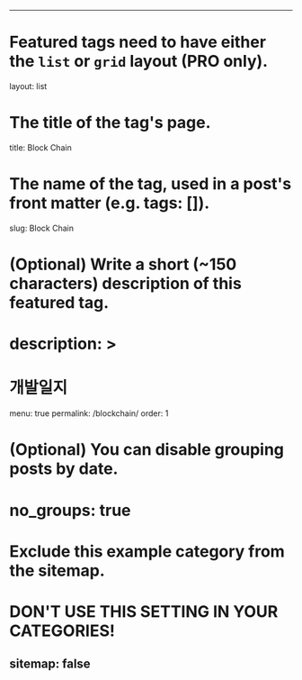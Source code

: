 ---

# Featured tags need to have either the `list` or `grid` layout (PRO only).
layout: list

# The title of the tag's page.
title: Block Chain

# The name of the tag, used in a post's front matter (e.g. tags: [<slug>]).
slug: Block Chain

# (Optional) Write a short (~150 characters) description of this featured tag.
# description: >
#     개발일지

menu: true
permalink: /blockchain/
order: 1
# (Optional) You can disable grouping posts by date.
# no_groups: true

# Exclude this example category from the sitemap.
# DON'T USE THIS SETTING IN YOUR CATEGORIES!
sitemap: false
---